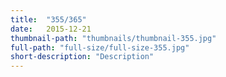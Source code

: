 ```yaml
---
title:  "355/365"
date:   2015-12-21
thumbnail-path: "thumbnails/thumbnail-355.jpg"
full-path: "full-size/full-size-355.jpg"
short-description: "Description"
---
```

